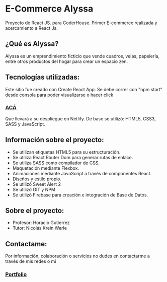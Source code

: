 # E-Commerce Alyssa

Proyecto de React JS. para CoderHouse. Primer E-commerce realizada y acercamiento a React Js.

## ¿Qué es Alyssa?

Alyssa es un emprendimiento ficticio que vende cuadros, velas, papelería, entre otros productos del hogar para crear un espacio zen.

## Tecnologías utilizadas:

Este sitio fue creado con Create React App. Se debe correr con "npm start" desde consola para poder visualizarse o hacer click
### [ACÁ](https://ecommerce-react-alyssa-andreaguinder.netlify.app/)
Que llevará a su despliegue en Netlify. De base se utilizó: HTML5, CSS3, SASS y JavaScript.

## Información sobre el proyecto:

* Se utilizan etiquetas HTML5 para su estructuración.
* Se utiliza React Router Dom para generar rutas de enlace.
* Se utiliza SASS como compilador de CSS.
* Maquetación mediante Flexbox.
* Animaciones mediante JavaScript a través de componentes React.
* Diseños y estilo propio.
* Se utilizó Sweet Alert 2
* Se utilizó GIT y NPM
* Se utilizó Firebase para creación e integración de Base de Datos.

## Sobre el proyecto:
* Profesor: Horacio Gutierrez
* Tutor: Nicolás Krein Werle

## Contactame:

Por información, colaboración o servicios no dudes en contactarme a través de mis redes o mi
### [Portfolio](https://andreaguinder.github.io/portfolio-guinderandrea/)
